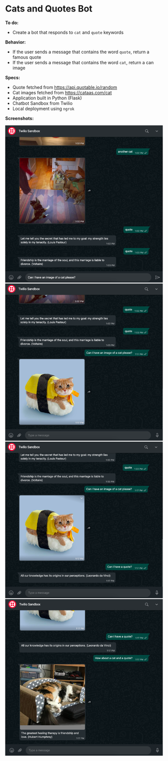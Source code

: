 # Cats and Quotes Bot

**To do:**
* Create a bot that responds to `cat` and `quote` keywords

**Behavior:**
* If the user sends a message that contains the word `quote`, return a famous quote
* If the user sends a message that contains the word `cat`, return a can image

**Specs:**
* Quote fetched from https://api.quotable.io/random
* Cat images fetched from https://cataas.com/cat
* Application built in Python (Flask)
* Chatbot Sandbox from Twilio
* Local deployment using `ngrok`

**Screenshots:**

![](https://github.com/adrianurdar/WhatsApp-ChatBots/blob/main/Cats-And-Quotes-Bot/Screen%20Shot%202020-11-27%20at%201.17.11%20PM.png)
![](https://github.com/adrianurdar/WhatsApp-ChatBots/blob/main/Cats-And-Quotes-Bot/Screen%20Shot%202020-11-27%20at%201.17.22%20PM.png)
![](https://github.com/adrianurdar/WhatsApp-ChatBots/blob/main/Cats-And-Quotes-Bot/Screen%20Shot%202020-11-27%20at%201.17.45%20PM.png)
![](https://github.com/adrianurdar/WhatsApp-ChatBots/blob/main/Cats-And-Quotes-Bot/Screen%20Shot%202020-11-27%20at%201.18.02%20PM.png)
